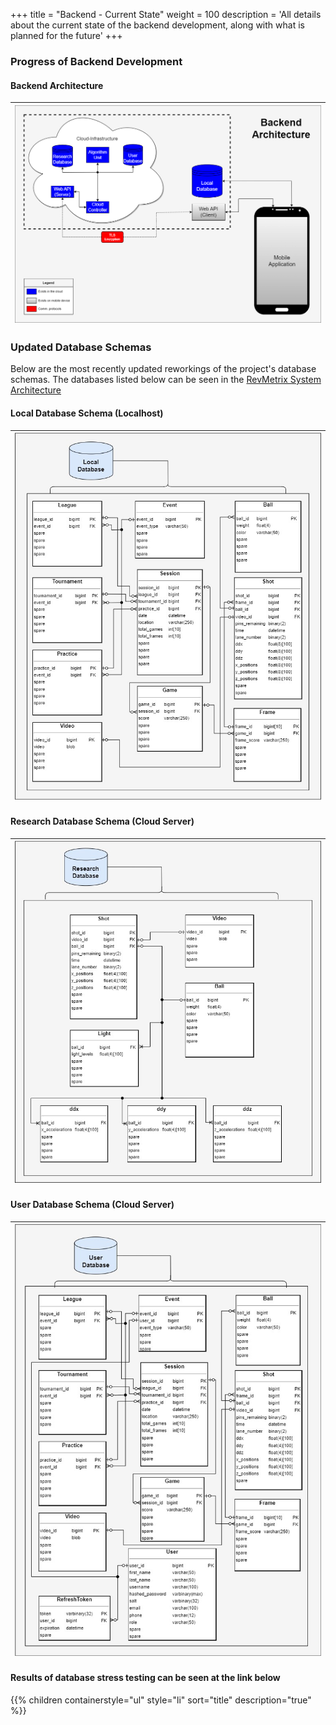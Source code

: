 +++
title = "Backend - Current State"
weight = 100
description = 'All details about the current state of the backend development, along with what is planned for the future'
+++

### Progress of Backend Development

#### Backend Architecture
| ![Backend Architecture](BackendArc.png?width=40vw&lightbox=false&text-align=left)|
|:--:|

### Updated Database Schemas
Below are the most recently updated reworkings of the project's database schemas.  The databases listed below can be seen in the [RevMetrix System Architecture](/Wiki/current-project-status/)

#### Local Database Schema (Localhost)
| ![Local Database](LocalDatabase.jpg?width=40vw&lightbox=false&text-align=left)|
|:--:|

#### Research Database Schema (Cloud Server)
| ![Raw Database](ResearchDatabase.jpg?width=40vw&lightbox=false) |
|:--:|

#### User Database Schema (Cloud Server)
| ![User Database](UserDatabase.jpg?width=40vw&lightbox=false) |
|:--:|

#### Results of database stress testing can be seen at the link below
{{% children containerstyle="ul" style="li" sort="title" description="true" %}}
